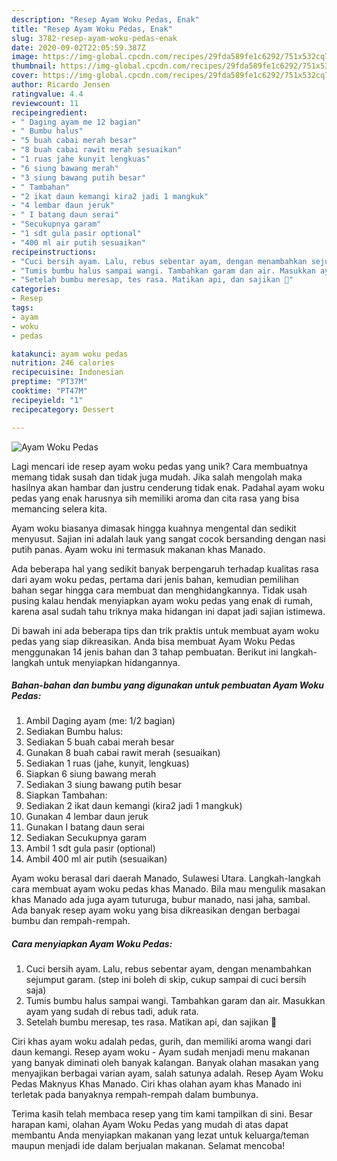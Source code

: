 ```yaml
---
description: "Resep Ayam Woku Pedas, Enak"
title: "Resep Ayam Woku Pedas, Enak"
slug: 3782-resep-ayam-woku-pedas-enak
date: 2020-09-02T22:05:59.387Z
image: https://img-global.cpcdn.com/recipes/29fda589fe1c6292/751x532cq70/ayam-woku-pedas-foto-resep-utama.jpg
thumbnail: https://img-global.cpcdn.com/recipes/29fda589fe1c6292/751x532cq70/ayam-woku-pedas-foto-resep-utama.jpg
cover: https://img-global.cpcdn.com/recipes/29fda589fe1c6292/751x532cq70/ayam-woku-pedas-foto-resep-utama.jpg
author: Ricardo Jensen
ratingvalue: 4.4
reviewcount: 11
recipeingredient:
- " Daging ayam me 12 bagian"
- " Bumbu halus"
- "5 buah cabai merah besar"
- "8 buah cabai rawit merah sesuaikan"
- "1 ruas jahe kunyit lengkuas"
- "6 siung bawang merah"
- "3 siung bawang putih besar"
- " Tambahan"
- "2 ikat daun kemangi kira2 jadi 1 mangkuk"
- "4 lembar daun jeruk"
- " I batang daun serai"
- "Secukupnya garam"
- "1 sdt gula pasir optional"
- "400 ml air putih sesuaikan"
recipeinstructions:
- "Cuci bersih ayam. Lalu, rebus sebentar ayam, dengan menambahkan sejumput garam. (step ini boleh di skip, cukup sampai di cuci bersih saja)"
- "Tumis bumbu halus sampai wangi. Tambahkan garam dan air. Masukkan ayam yang sudah di rebus tadi, aduk rata."
- "Setelah bumbu meresap, tes rasa. Matikan api, dan sajikan 🤗"
categories:
- Resep
tags:
- ayam
- woku
- pedas

katakunci: ayam woku pedas 
nutrition: 246 calories
recipecuisine: Indonesian
preptime: "PT37M"
cooktime: "PT47M"
recipeyield: "1"
recipecategory: Dessert

---
```



![Ayam Woku Pedas](https://img-global.cpcdn.com/recipes/29fda589fe1c6292/751x532cq70/ayam-woku-pedas-foto-resep-utama.jpg)

Lagi mencari ide resep ayam woku pedas yang unik? Cara membuatnya memang tidak susah dan tidak juga mudah. Jika salah mengolah maka hasilnya akan hambar dan justru cenderung tidak enak. Padahal ayam woku pedas yang enak harusnya sih memiliki aroma dan cita rasa yang bisa memancing selera kita.

Ayam woku biasanya dimasak hingga kuahnya mengental dan sedikit menyusut. Sajian ini adalah lauk yang sangat cocok bersanding dengan nasi putih panas. Ayam woku ini termasuk makanan khas Manado.

Ada beberapa hal yang sedikit banyak berpengaruh terhadap kualitas rasa dari ayam woku pedas, pertama dari jenis bahan, kemudian pemilihan bahan segar hingga cara membuat dan menghidangkannya. Tidak usah pusing kalau hendak menyiapkan ayam woku pedas yang enak di rumah, karena asal sudah tahu triknya maka hidangan ini dapat jadi sajian istimewa.


Di bawah ini ada beberapa tips dan trik praktis untuk membuat ayam woku pedas yang siap dikreasikan. Anda bisa membuat Ayam Woku Pedas menggunakan 14 jenis bahan dan 3 tahap pembuatan. Berikut ini langkah-langkah untuk menyiapkan hidangannya.

<!--inarticleads1-->

##### Bahan-bahan dan bumbu yang digunakan untuk pembuatan Ayam Woku Pedas:

1. Ambil  Daging ayam (me: 1/2 bagian)
1. Sediakan  Bumbu halus:
1. Sediakan 5 buah cabai merah besar
1. Gunakan 8 buah cabai rawit merah (sesuaikan)
1. Sediakan 1 ruas (jahe, kunyit, lengkuas)
1. Siapkan 6 siung bawang merah
1. Sediakan 3 siung bawang putih besar
1. Siapkan  Tambahan:
1. Sediakan 2 ikat daun kemangi (kira2 jadi 1 mangkuk)
1. Gunakan 4 lembar daun jeruk
1. Gunakan  I batang daun serai
1. Sediakan Secukupnya garam
1. Ambil 1 sdt gula pasir (optional)
1. Ambil 400 ml air putih (sesuaikan)


Ayam woku berasal dari daerah Manado, Sulawesi Utara. Langkah-langkah cara membuat ayam woku pedas khas Manado. Bila mau mengulik masakan khas Manado ada juga ayam tuturuga, bubur manado, nasi jaha, sambal. Ada banyak resep ayam woku yang bisa dikreasikan dengan berbagai bumbu dan rempah-rempah. 

<!--inarticleads2-->

##### Cara menyiapkan Ayam Woku Pedas:

1. Cuci bersih ayam. Lalu, rebus sebentar ayam, dengan menambahkan sejumput garam. (step ini boleh di skip, cukup sampai di cuci bersih saja)
1. Tumis bumbu halus sampai wangi. Tambahkan garam dan air. Masukkan ayam yang sudah di rebus tadi, aduk rata.
1. Setelah bumbu meresap, tes rasa. Matikan api, dan sajikan 🤗


Ciri khas ayam woku adalah pedas, gurih, dan memiliki aroma wangi dari daun kemangi. Resep ayam woku - Ayam sudah menjadi menu makanan yang banyak diminati oleh banyak kalangan. Banyak olahan masakan yang menyajikan berbagai varian ayam, salah satunya adalah. Resep Ayam Woku Pedas Maknyus Khas Manado. Ciri khas olahan ayam khas Manado ini terletak pada banyaknya rempah-rempah dalam bumbunya. 

Terima kasih telah membaca resep yang tim kami tampilkan di sini. Besar harapan kami, olahan Ayam Woku Pedas yang mudah di atas dapat membantu Anda menyiapkan makanan yang lezat untuk keluarga/teman maupun menjadi ide dalam berjualan makanan. Selamat mencoba!
